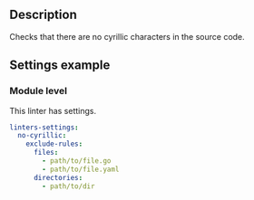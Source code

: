 ## Description

Checks that there are no cyrillic characters in the source code.

## Settings example

### Module level

This linter has settings.

```yaml
linters-settings:
  no-cyrillic:
    exclude-rules:
      files:
        - path/to/file.go
        - path/to/file.yaml
      directories:
        - path/to/dir
```